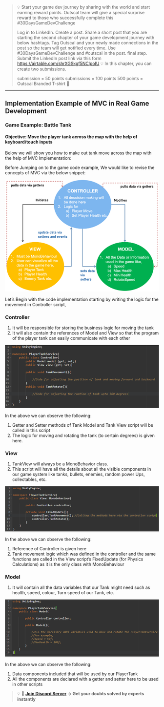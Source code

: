 >💡 Start your game dev journey by sharing with the world and start earning reward points. Outscal team will give a special surprise reward to those who successfully complete this #30DaysGameDevChallenge
>
>Log in to LinkedIn.
Create a post.
Share a short post that you are starting the second chapter of your game development journey with below hashtags.
Tag Outscal and your newly made connections in the post so the team will get notified every time. Use #30DaysGameDevChallenge and #outscal in the post. final step. Submit the LinkedIn post link via this form https://airtable.com/shrXGSkgf5NClpoIU
💡 In this chapter, you can create two submissions.
>
>submission = 50 points
submissions = 100 points
500 points = Outscal Branded T-shirt 👕
>
---
##  Implementation Example of MVC in Real Game Development
### Game Example: Battle Tank

#### Objective: Move the player tank across the map with the help of keyboard/touch inputs
Below we will show you how to make out tank move across the map with the help of MVC Implementation:

Before Jumping on to the game code example, We would like to revise the concepts of MVC via the below snippet:

![](Images/3.png)

Let’s Begin with the code implementation starting by writing the logic for the movement in Controller script,

### Controller
1. It will be responsible for storing the business logic for moving the tank
2. It will also contain the references of Model and View so that the program of the player tank can easily communicate with each other

![](Images/Controller.png)

In the above we can observe the following:
1. Getter and Setter methods of Tank Model and Tank View script will be called in this script
2. The logic for moving and rotating the tank (to certain degrees) is given here.

### View
1. TankView will always be a MonoBehavior class.
2. This script will have all the details about all the visible components in our game system like tanks, bullets, enemies, random power Ups, collectables, etc.

![](Images/View.png)

In the above we can observe the following:

1. Reference of Controller is given here
2. Tank movement logic which was defined in the controller and the same functions are called in the View script’s FixedUpdate (for Physics Calculations) as it is the only class with MonoBehaviour

### Model
1. It will contain all the data variables that our Tank might need such as health, speed, colour, Turn speed of our Tank, etc.

![](Images/Model.png)

In the above we can observe the following:

1. Data components included that will be used by our PlayerTank
2. All the components are declared with a getter and setter here to be used in other scripts

>💡 🚀 **[Join Discord Server](https://discord.gg/J5zDscnzms) → Get your doubts solved by experts instantly**
